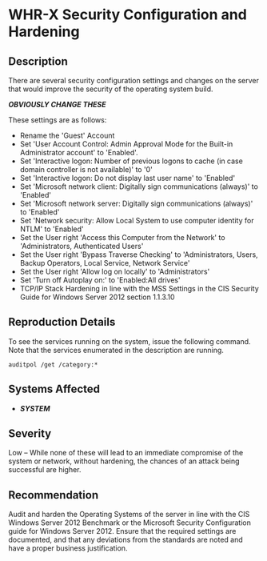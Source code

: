 WHR-X Security Configuration and Hardening
==========================================

Description
-----------

There are several security configuration settings and changes on the server that would improve the security of the operating system build.

***OBVIOUSLY CHANGE THESE***

These settings are as follows:

* Rename the 'Guest' Account
* Set 'User Account Control: Admin Approval Mode for the Built-in Administrator account' to 'Enabled'.
* Set 'Interactive logon: Number of previous logons to cache (in case domain controller is not available)' to '0'
* Set 'Interactive logon: Do not display last user name' to 'Enabled'
* Set 'Microsoft network client: Digitally sign communications (always)' to 'Enabled'
* Set 'Microsoft network server: Digitally sign communications (always)' to 'Enabled'
* Set 'Network security: Allow Local System to use computer identity for NTLM' to 'Enabled'
* Set the User right 'Access this Computer from the Network' to 'Administrators, Authenticated Users'
* Set the User right 'Bypass Traverse Checking' to 'Administrators, Users, Backup Operators, Local Service, Network Service'
* Set the User right 'Allow log on locally' to 'Administrators'
* Set 'Turn off Autoplay on:' to 'Enabled:All drives'
* TCP/IP Stack Hardening in line with the MSS Settings in the CIS Security Guide for Windows Server 2012 section 1.1.3.10

Reproduction Details
--------------------

To see the services running on the system, issue the following command. Note that the services enumerated in the description are running.

```
auditpol /get /category:*
```

Systems Affected
----------------

  * ***SYSTEM***

Severity
--------

Low – While none of these will lead to an immediate compromise of the system or network, without hardening, the chances of an attack being successful are higher.

Recommendation
--------------

Audit and harden the Operating Systems of the server in line with the CIS Windows Server 2012 Benchmark or the Microsoft Security Configuration guide for Windows Server 2012. Ensure that the required settings are documented, and that any deviations from the standards are noted and have a proper business justification.
